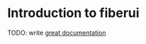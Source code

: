 # Introduction to fiberui

TODO: write [great documentation](http://jacobian.org/writing/what-to-write/)

